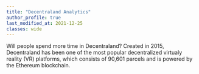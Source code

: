 ```yaml
---
title: "Decentraland Analytics"
author_profile: true
last_modified_at: 2021-12-25
classes: wide
---
```


Will people spend more time in Decentraland? Created in 2015, Decentraland has been one of the most popular decentralized virtualy reality (VR) platforms, which consists of 90,601 parcels and is powered by the Ethereum blockchain.